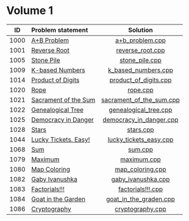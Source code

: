 # Volume 1

|  ID  |    Problem statement     |           Solution           |
|:----:|:-------------------------|:----------------------------:|
| 1000 | [A+B Problem][]          | [a+b_problem.cpp][]          |
| 1001 | [Reverse Root][]         | [reverse_root.cpp][]         |
| 1005 | [Stone Pile][]           | [stone_pile.cpp][]           |
| 1009 | [K-based Numbers][]      | [k_based_numbers.cpp][]      |
| 1014 | [Product of Digits][]    | [product_of_digits.cpp][]    |
| 1020 | [Rope][]                 | [rope.cpp][]                 |
| 1021 | [Sacrament of the Sum][] | [sacrament_of_the_sum.cpp][] |
| 1022 | [Genealogical Tree][]    | [genealogical_tree.cpp][]    |
| 1025 | [Democracy in Danger][]  | [democracy_in_danger.cpp][]  |
| 1028 | [Stars][]                | [stars.cpp][]                |
| 1044 | [Lucky Tickets. Easy!][] | [lucky_tickets_easy.cpp][]   |
| 1068 | [Sum][]                  | [sum.cpp][]                  |
| 1079 | [Maximum][]              | [maximum.cpp][]              |
| 1080 | [Map Coloring][]         | [map_coloring.cpp][]         |
| 1082 | [Gaby Ivanushka][]       | [gaby_ivanushka.cpp][]       |
| 1083 | [Factorials!!!][]        | [factorials!!!.cpp][]        |
| 1084 | [Goat in the Garden][]   | [goat_in_the_graden.cpp][]   |
| 1086 | [Cryptography][]         | [cryptography.cpp][]         |

[A+B Problem]:          http://acm.timus.ru/problem.aspx?space=1&num=1000
[Reverse Root]:         http://acm.timus.ru/problem.aspx?space=1&num=1001
[Stone Pile]:           http://acm.timus.ru/problem.aspx?space=1&num=1005
[K-based Numbers]:      http://acm.timus.ru/problem.aspx?space=1&num=1009
[Product of Digits]:    http://acm.timus.ru/problem.aspx?space=1&num=1014
[Rope]:                 http://acm.timus.ru/problem.aspx?space=1&num=1020
[Sacrament of the Sum]: http://acm.timus.ru/problem.aspx?space=1&num=1021
[Genealogical Tree]:    http://acm.timus.ru/problem.aspx?space=1&num=1022
[Democracy in Danger]:  http://acm.timus.ru/problem.aspx?space=1&num=1025
[Stars]:                http://acm.timus.ru/problem.aspx?space=1&num=1028
[Lucky Tickets. Easy!]: http://acm.timus.ru/problem.aspx?space=1&num=1044
[Sum]:                  http://acm.timus.ru/problem.aspx?space=1&num=1068
[Map Coloring]:         http://acm.timus.ru/problem.aspx?space=1&num=1080
[Maximum]:              http://acm.timus.ru/problem.aspx?space=1&num=1079
[Gaby Ivanushka]:       http://acm.timus.ru/problem.aspx?space=1&num=1082
[Factorials!!!]:        http://acm.timus.ru/problem.aspx?space=1&num=1083
[Goat in the Garden]:   http://acm.timus.ru/problem.aspx?space=1&num=1084
[Cryptography]:         http://acm.timus.ru/problem.aspx?space=1&num=1086

[a+b_problem.cpp]:          a+b_problem.cpp
[reverse_root.cpp]:         reverse_root.cpp
[stone_pile.cpp]:           stone_pile.cpp
[k_based_numbers.cpp]:      k_based_numbers.cpp
[product_of_digits.cpp]:    product_of_digits.cpp
[rope.cpp]:                 rope.cpp
[sacrament_of_the_sum.cpp]: sacrament_of_the_sum.cpp
[genealogical_tree.cpp]:    genealogical_tree.cpp
[democracy_in_danger.cpp]:  democracy_in_danger.cpp
[stars.cpp]:                stars.cpp
[lucky_tickets_easy.cpp]:   lucky_tickets_easy.cpp
[sum.cpp]:                  sum.cpp
[maximum.cpp]:              maximum.cpp
[map_coloring.cpp]:         map_coloring.cpp
[gaby_ivanushka.cpp]:       gaby_ivanushka.cpp
[factorials!!!.cpp]:        factorials!!!.cpp
[goat_in_the_graden.cpp]:   goat_in_the_graden.cpp
[cryptography.cpp]:         cryptography.cpp
